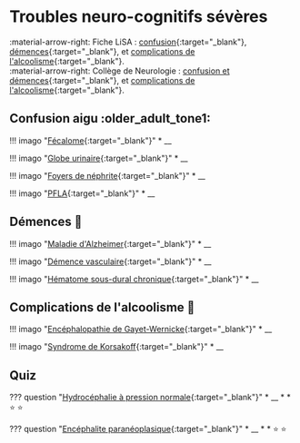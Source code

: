 # Troubles neuro-cognitifs sévères

:material-arrow-right: Fiche LiSA : [confusion](https://livret.uness.fr/lisa/Confusion,_d%C3%A9mences._(voir_item_132)){:target="_blank"}, [démences](https://livret.uness.fr/lisa/Troubles_cognitifs_du_sujet_%C3%A2g%C3%A9._(voir_item_108)){:target="_blank"}, et [complications de l'alcoolisme](https://livret.uness.fr/lisa/Conna%C3%AEtre_les_complications_m%C3%A9dicales_g%C3%A9n%C3%A9rales_principales_de_la_consommation_d%E2%80%99alcool_OIC-076-12-A){:target="_blank"}.  
:material-arrow-right: Collège de Neurologie : [confusion et démences](https://www.cen-neurologie.fr/fr/deuxieme-cycle/confusion-troubles-cognitifs-demence){:target="_blank"}, et [complications de l'alcoolisme](https://www.cen-neurologie.fr/fr/deuxieme-cycle/addiction-lalcool-complications-neurologiques-lalcoolisme){:target="_blank"}.


## Confusion aigu :older_adult_tone1:

!!! imago "[Fécalome](){:target="_blank"}"
    * __

!!! imago "[Globe urinaire](){:target="_blank"}"
    * __

!!! imago "[Foyers de néphrite](){:target="_blank"}"
    * __

!!! imago "[PFLA](){:target="_blank"}"
    * __


## Démences :exploding_head:

!!! imago "[Maladie d'Alzheimer](){:target="_blank"}"
    * __

!!! imago "[Démence vasculaire](){:target="_blank"}"
    * __

!!! imago "[Hématome sous-dural chronique](){:target="_blank"}"
    * __


## Complications de l'alcoolisme :champagne:

!!! imago "[Encéphalopathie de Gayet-Wernicke](){:target="_blank"}"
    * __

!!! imago "[Syndrome de Korsakoff](){:target="_blank"}"
    * __


## Quiz

??? question "[Hydrocéphalie à pression normale](){:target="_blank"}"
    * __
    * 
    * :star:  :star:

??? question "[Encéphalite paranéoplasique](){:target="_blank"}"
    * __
    * 
    * :star:  :star: